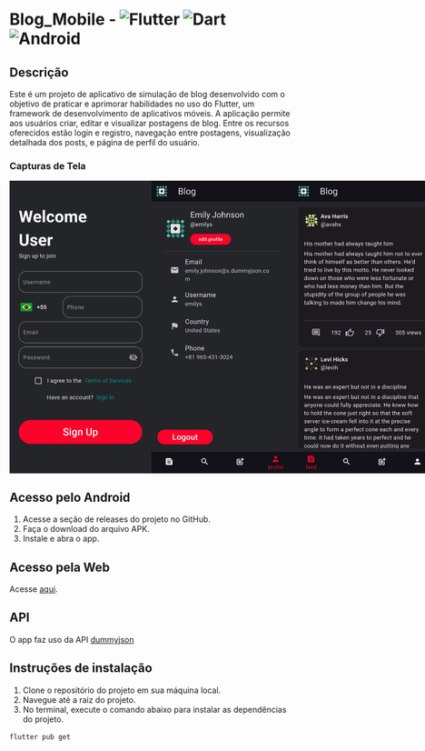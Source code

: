 # Blog_Mobile - ![Flutter](https://img.shields.io/badge/Flutter-%2302569B.svg?style=for-the-badge&logo=Flutter&logoColor=white) ![Dart](https://img.shields.io/badge/dart-%230175C2.svg?style=for-the-badge&logo=dart&logoColor=white) ![Android](https://img.shields.io/badge/Android-3DDC84?style=for-the-badge&logo=android&logoColor=white)
## Descrição

Este é um projeto de aplicativo de simulação de blog desenvolvido com o objetivo de praticar e aprimorar 
habilidades no uso do Flutter, um framework de desenvolvimento de aplicativos móveis. 
A aplicação permite aos usuários criar, editar e visualizar postagens de blog. Entre os recursos oferecidos estão login e registro, navegação entre postagens, visualização detalhada dos posts, e página de perfil do usuário.

### Capturas de Tela
<div style="display: flex;">
  <img src="./images_readme/image1.jpg" alt="1" width="250" />
  <img src="./images_readme/image2.jpg" alt="2" width="250" />
  <img src="./images_readme/image3.jpg" alt="3" width="250" />
</div>

## Acesso pelo Android
1. Acesse a seção de releases do projeto no GitHub.
2. Faça o download do arquivo APK.
3. Instale e abra o app.

## Acesso pela Web
Acesse [aqui](https://manuelferreira90.github.io/blog_mobile/).

## API
O app faz uso da API [dummyjson](http://dummyjson.com/)

## Instruções de instalação
1. Clone o repositório do projeto em sua máquina local.
2. Navegue até a raiz do projeto.
3. No terminal, execute o comando abaixo para instalar as dependências do projeto.
```bash
flutter pub get
